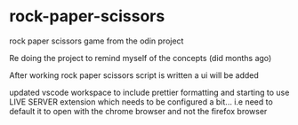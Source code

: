 # rock-paper-scissors
rock paper scissors game from the odin project

Re doing the project to remind myself of the concepts (did months ago)

After working rock paper scissors script is written a ui will be added

updated vscode workspace to include prettier formatting and starting to use 
LIVE SERVER extension which needs to be configured a bit... i.e need to default it to open with the chrome browser and not the firefox browser
